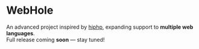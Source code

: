 # WebHole

An advanced project inspired by [hiphp](https://github.com/yasserbdj96/hiphp), expanding support to **multiple web languages**.  
Full release coming **soon** — stay tuned!